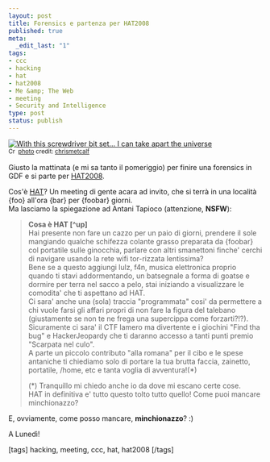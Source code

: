 ```yaml
--- 
layout: post
title: Forensics e partenza per HAT2008
published: true
meta: 
  _edit_last: "1"
tags: 
- ccc
- hacking
- hat
- hat2008
- Me &amp; The Web
- meeting
- Security and Intelligence
type: post
status: publish
---
```

  <a href="http://www.flickr.com/photos/37996580043@N01/2182059775/" title="With this screwdriver bit set... I can take apart the universe" target="_blank"><img src="http://farm3.static.flickr.com/2303/2182059775_35e4f08b4d.jpg" alt="With this screwdriver bit set... I can take apart the universe" border="0" /></a><br /><small><a href="http://creativecommons.org/licenses/by-nc-sa/2.0/" title="Attribution-NonCommercial-ShareAlike License" target="_blank"><img src="http://www.lastknight.com/wp-content/plugins/photo-dropper/images/cc.png" alt="Creative Commons License" border="0" width="16" height="16" align="absmiddle" /></a> <a href="http://www.photodropper.com/photos/" target="_blank">photo</a> credit: <a href="http://www.flickr.com/photos/37996580043@N01/2182059775/" title="chrismetcalf" target="_blank">chrismetcalf</a></small>
  
Giusto la mattinata (e mi sa tanto il pomeriggio) per finire una forensics in GDF e si parte per [HAT2008][1].  
  
Cos'è [HAT][1]? Un meeting di gente acara ad invito, che si terrà in una località {foo} all'ora {bar} per {foobar} giorni.  
Ma lasciamo la spiegazione ad Antani Tapioco (attenzione, **NSFW**):  
  
> **Cosa è HAT [^up]**  
> Hai presente non fare un cazzo per un paio di giorni, prendere il sole mangiando qualche schifezza colante grasso preparata da {foobar} col portatile sulle ginocchia, parlare con altri smanettoni finche' cerchi di navigare usando la rete wifi tor-rizzata lentissima?  
Bene se a questo aggiungi lulz, f4n, musica elettronica proprio quando ti stavi addormentando, un batsegnale a forma di goatse e dormire per terra nel sacco a pelo, stai iniziando a visualizzare le comodita' che ti aspettano ad HAT.   
> Ci sara' anche una (sola) traccia "programmata" cosi' da permettere a chi vuole farsi gli affari propri di non fare la figura del talebano (giustamente se non te ne frega una supercippa come forzarti?!?).  
> Sicuramente ci sara' il CTF lamero ma divertente e i giochini "Find tha bug" e HackerJeopardy che ti daranno accesso a tanti punti premio "Scarpata nel culo".  
> A parte un piccolo contributo "alla romana" per il cibo e le spese antaniche ti chiediamo solo di portare la tua brutta faccia, zainetto, portatile, /home, etc e tanta voglia di avventura!(*)  
>   
> (*) Tranquillo mi chiedo anche io da dove mi escano certe cose.  
> HAT in definitiva e' tutto questo tolto tutto quello! Come puoi mancare minchionazzo?  
  
E, ovviamente, come posso mancare, **minchionazzo**? :)  
  
A Lunedì!  
  
[1]: http://www.hackthis.info/  

[tags] hacking, meeting, ccc, hat, hat2008 [/tags] 

